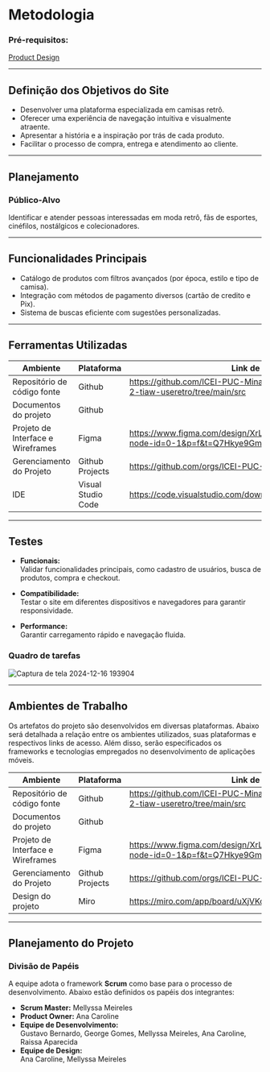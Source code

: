 # Metodologia 

### **Pré-requisitos:**  
[Product Design](03-Product-design.md)

---

## **Definição dos Objetivos do Site**

- Desenvolver uma plataforma especializada em camisas retrô.  
- Oferecer uma experiência de navegação intuitiva e visualmente atraente.  
- Apresentar a história e a inspiração por trás de cada produto.  
- Facilitar o processo de compra, entrega e atendimento ao cliente.  

---

## **Planejamento**

### **Público-Alvo**  
Identificar e atender pessoas interessadas em moda retrô, fãs de esportes, cinéfilos, nostálgicos e colecionadores.  

---

## **Funcionalidades Principais**

- Catálogo de produtos com filtros avançados (por época, estilo e tipo de camisa).  
- Integração com métodos de pagamento diversos (cartão de credito e Pix).  
- Sistema de buscas eficiente com sugestões personalizadas.  

---

## **Ferramentas Utilizadas**

| Ambiente  | Plataforma | Link de acesso|
|-----------|------------|---------------|
| Repositório de código fonte | Github |  https://github.com/ICEI-PUC-Minas-PCO-ADS-TI/pco-ads-2024-2-tiaw-useretro/tree/main/src |
| Documentos do projeto | Github |   | 
| Projeto de Interface e  Wireframes | Figma |  https://www.figma.com/design/XrLGon8v7t8B9fWmjjMVbg/Untitled?node-id=0-1&p=f&t=Q7Hkye9Gml6wMiwt-0 | 
| Gerenciamento do Projeto | Github Projects |  https://github.com/orgs/ICEI-PUC-Minas-PCO-ADS-TI/projects/29 |
| IDE | Visual Studio Code | https://code.visualstudio.com/download |

---

## **Testes**

- **Funcionais:**  
  Validar funcionalidades principais, como cadastro de usuários, busca de produtos, compra e checkout.  

- **Compatibilidade:**  
  Testar o site em diferentes dispositivos e navegadores para garantir responsividade.  

- **Performance:**  
  Garantir carregamento rápido e navegação fluida.  


###  Quadro de tarefas


![Captura de tela 2024-12-16 193904](https://github.com/user-attachments/assets/2e1eb4f3-bab1-4914-ba78-c03764c66f0a)



---

## **Ambientes de Trabalho**

Os artefatos do projeto são desenvolvidos em diversas plataformas. Abaixo será detalhada a relação entre os ambientes utilizados, suas plataformas e respectivos links de acesso. Além disso, serão especificados os frameworks e tecnologias empregados no desenvolvimento de aplicações móveis.    


| Ambiente    | Plataforma  | Link de acesso |
|-------------|-------------|----------------|
| Repositório de código fonte | Github | https://github.com/ICEI-PUC-Minas-PCO-ADS-TI/pco-ads-2024-2-tiaw-useretro/tree/main/src |
| Documentos do projeto | Github |  | 
| Projeto de Interface e  Wireframes | Figma |  https://www.figma.com/design/XrLGon8v7t8B9fWmjjMVbg/Untitled?node-id=0-1&p=f&t=Q7Hkye9Gml6wMiwt-0 | 
| Gerenciamento do Projeto | Github Projects | https://github.com/orgs/ICEI-PUC-Minas-PCO-ADS-TI/projects/29  |  
| Design do projeto | Miro | https://miro.com/app/board/uXjVKoqwSiA=/ |

---

## **Planejamento do Projeto**

### **Divisão de Papéis**  

A equipe adota o framework **Scrum** como base para o processo de desenvolvimento. Abaixo estão definidos os papéis dos integrantes:  

- **Scrum Master:** Mellyssa Meireles  
- **Product Owner:** Ana Caroline  
- **Equipe de Desenvolvimento:**  
  Gustavo Bernardo, George Gomes, Mellyssa Meireles, Ana Caroline, Raissa Aparecida  
- **Equipe de Design:**  
  Ana Caroline, Mellyssa Meireles  
